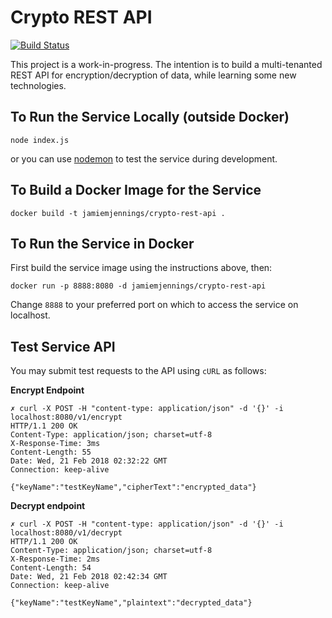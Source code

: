 # Crypto REST API

[![Build Status](https://travis-ci.org/jamiemjennings/crypto-rest-api.svg?branch=master)](https://travis-ci.org/jamiemjennings/crypto-rest-api)

This project is a work-in-progress. The intention is to build a multi-tenanted REST API for encryption/decryption of data, while learning some new technologies.

## To Run the Service Locally (outside Docker)
```
node index.js
```
or you can use [nodemon](https://nodemon.io/) to test the service during development.

## To Build a Docker Image for the Service

```
docker build -t jamiemjennings/crypto-rest-api .
```

## To Run the Service in Docker

First build the service image using the instructions above, then:

```
docker run -p 8888:8080 -d jamiemjennings/crypto-rest-api
```
Change `8888` to your preferred port on which to access the service on localhost.

## Test Service API

You may submit test requests to the API using `cURL` as follows:

**Encrypt Endpoint**
```
✗ curl -X POST -H "content-type: application/json" -d '{}' -i localhost:8080/v1/encrypt
HTTP/1.1 200 OK
Content-Type: application/json; charset=utf-8
X-Response-Time: 3ms
Content-Length: 55
Date: Wed, 21 Feb 2018 02:32:22 GMT
Connection: keep-alive

{"keyName":"testKeyName","cipherText":"encrypted_data"}
```

**Decrypt endpoint**
```
✗ curl -X POST -H "content-type: application/json" -d '{}' -i localhost:8080/v1/decrypt
HTTP/1.1 200 OK
Content-Type: application/json; charset=utf-8
X-Response-Time: 2ms
Content-Length: 54
Date: Wed, 21 Feb 2018 02:42:34 GMT
Connection: keep-alive

{"keyName":"testKeyName","plaintext":"decrypted_data"}
```